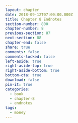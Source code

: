 ```yaml
---
layout: chapter
date: 2018-09-12T07:00:00.000Z
title: Chapter 8 Endnotes
section-number: 800
chapter-number: 8
previous-section: 87
next-section: 88
chapter-end: false
share: true
comments: false
comments-locked: false
left-aside: true
right-aside-top: true
right-aside-bottom: true
bottom-cta: true
download: false
pin-it: true
categories:
  - book
  - chapter-8
  - endnotes
tags:
  - money
---
```

